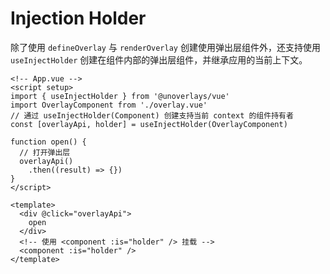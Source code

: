 # Injection Holder

除了使用 `defineOverlay` 与 `renderOverlay` 创建使用弹出层组件外，还支持使用 `useInjectHolder` 创建在组件内部的弹出层组件，并继承应用的当前上下文。

```vue
<!-- App.vue -->
<script setup>
import { useInjectHolder } from '@unoverlays/vue'
import OverlayComponent from './overlay.vue'
// 通过 useInjectHolder(Component) 创建支持当前 context 的组件持有者
const [overlayApi, holder] = useInjectHolder(OverlayComponent)

function open() {
  // 打开弹出层
  overlayApi()
    .then((result) => {})
}
</script>

<template>
  <div @click="overlayApi">
    open
  </div>
  <!-- 使用 <component :is="holder" /> 挂载 -->
  <component :is="holder" />
</template>
```

